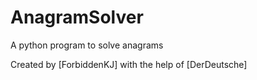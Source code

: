 # AnagramSolver

A python program to solve anagrams

Created by [ForbiddenKJ] with the help of [DerDeutsche]
 
